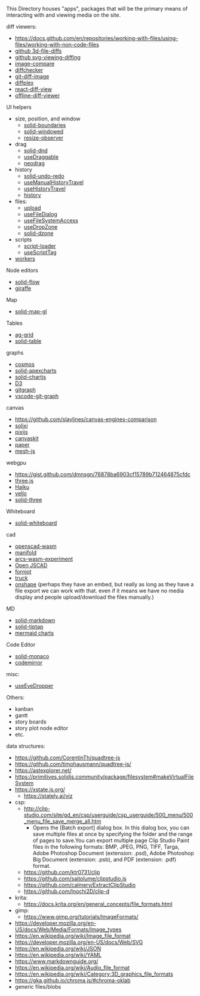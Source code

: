 This Directory houses "apps", packages that will be the primary means of interacting with and viewing media on the site.

diff viewers:
- https://docs.github.com/en/repositories/working-with-files/using-files/working-with-non-code-files
- [github 3d-file-diffs](https://github.blog/2013-09-17-3d-file-diffs/)
- [github svg-viewing-diffing](https://github.blog/2014-10-06-svg-viewing-diffing/)
- [image-compare](https://www.diffchecker.com/image-compare/)
- [diffchecker](https://www.diffchecker.com/)
- [git-diff-image](https://github.com/ewanmellor/git-diff-image)
- [diffplex](https://github.com/mmanela/diffplex)
- [react-diff-view](https://github.com/otakustay/react-diff-view)
- [offline-diff-viewer](https://github.com/technikhil314/offline-diff-viewer)


UI helpers
- size, position, and window
  - [solid-boundaries](https://github.com/everweij/solid-boundaries)
  - [solid-windowed](https://github.com/titoBouzout/solid-windowed)
  - [resize-observer](https://github.com/solidjs-community/solid-primitives/tree/main/packages/resize-observer#readme)
- drag
  - [solid-dnd](https://github.com/thisbeyond/solid-dnd)
  - [useDraggable](https://solidjs-use.github.io/solidjs-use/core/useDraggable)
  - [neodrag](https://www.neodrag.dev/docs/solid)
- history
  - [solid-undo-redo](https://github.com/elite174/solid-undo-redo)
  - [useManualHistoryTravel](https://solidjs-use.github.io/solidjs-use/core/useManualHistoryTravel)
  - [useHistoryTravel](https://solidjs-use.github.io/solidjs-use/core/useHistoryTravel)
  - [history](https://github.com/solidjs-community/solid-primitives/tree/main/packages/history#readme)
- files:
  - [upload](https://github.com/solidjs-community/solid-primitives/tree/main/packages/upload#readme)
  - [useFileDialog](https://solidjs-use.github.io/solidjs-use/core/useFileDialog)
  - [useFileSystemAccess](https://solidjs-use.github.io/solidjs-use/core/useFileSystemAccess)
  - [useDropZone](https://solidjs-use.github.io/solidjs-use/core/useDropZone)
  - [solid-dzone](https://github.com/Jcanotorr06/solid-dzone)
- scripts
  - [script-loader](https://github.com/solidjs-community/solid-primitives/tree/main/packages/script-loader#readme)
  - [useScriptTag](https://solidjs-use.github.io/solidjs-use/core/useScriptTag)
- [workers](https://github.com/solidjs-community/solid-primitives/tree/main/packages/workers#readme)

Node editors
- [solid-flow](https://github.com/miguelsalesvieira/solid-flow)
- [giraffe](https://github.com/bigmistqke/giraffe)

Map
- [solid-map-gl](https://github.com/GIShub4/solid-map-gl)

Tables
- [ag-grid](https://ag-grid.com/react-data-grid/solidjs/)
- [solid-table](https://tanstack.com/table/v8/docs/adapters/solid-table)

graphs
- [cosmos](https://github.com/cosmograph-org/cosmos)
- [solid-apexcharts](https://github.com/wobsoriano/solid-apexcharts)
- [solid-chartjs](https://github.com/s0ftik3/solid-chartjs)
- [D3](https://github.com/d3/d3)
- [gitgraph](https://github.com/nicoespeon/gitgraph.js)
- [vscode-git-graph](https://github.com/mhutchie/vscode-git-graph)

canvas
- https://github.com/slaylines/canvas-engines-comparison
- [solixi](https://github.com/sanspointes/solixi)
- [pixijs](https://pixijs.com/)
- [canvaskit](https://skia.org/docs/user/modules/canvaskit/)
- [paper](https://github.com/paperjs/paper.js)
- [mesh-js](https://github.com/mesh-js/mesh.js)

webgpu
- https://gist.github.com/dmnsgn/76878ba6903cf15789b712464875cfdc
- [three.js](https://github.com/mrdoob/three.js)
- [Haiku](https://github.com/jay19240/Haiku)
- [vello](https://github.com/linebender/vello)
- [solid-three](https://github.com/solidjs-community/solid-three)

Whiteboard
- [solid-whiteboard](https://github.com/wobsoriano/solid-whiteboard)

cad
- [openscad-wasm](https://github.com/openscad/openscad-wasm)
- [manifold](https://github.com/elalish/manifold)
- [arcs-wasm-experiment](https://github.com/samsamai/arcs-wasm-experiment)
- [Open JSCAD](https://github.com/jscad/OpenJSCAD.org)
- [fornjot](https://github.com/hannobraun/fornjot/issues/815)
- [truck](https://github.com/ricosjp/truck/issues/38)
- [onshape](https://www.onshape.com/en/) (perhaps they have an embed, but really as long as they have a file export we can work with that. even if it means we have no media display and people upload/download the files manually.)


MD
- [solid-markdown](https://github.com/andi23rosca/solid-markdown)
- [solid-tiptap](https://github.com/LXSMNSYC/solid-tiptap)
- [mermaid charts](https://github.com/mermaid-js/mermaid)

Code Editor
- [solid-monaco](https://github.com/alxnddr/solid-monaco)
- [codemirror](https://github.com/codemirror/dev/)

misc:
- [useEyeDropper](https://solidjs-use.github.io/solidjs-use/core/useEyeDropper)

Others:
- kanban
- gantt
- story boards
- story plot node editor
- etc.

data structures:
- https://github.com/CorentinTh/quadtree-js
- https://github.com/timohausmann/quadtree-js/
- https://astexplorer.net/
- https://primitives.solidjs.community/package/filesystem#makeVirtualFileSystem
- https://xstate.js.org/
  - https://stately.ai/viz
- csp:
  - http://clip-studio.com/site/gd_en/csp/userguide/csp_userguide/500_menu/500_menu_file_save_merge_all.htm
    - Opens the [Batch export] dialog box. In this dialog box, you can save multiple files at once by specifying the folder and the range of pages to save.You can export multiple page Clip Studio Paint files in the following formats: BMP, JPEG, PNG, TIFF, Targa, Adobe Photoshop Document (extension: .psd), Adobe Photoshop Big Document (extension: .psb), and PDF (extension: .pdf) format.
  - https://github.com/ktr0731/clip
  - https://github.com/saitolume/clipstudio.js
  - https://github.com/calmery/ExtractClipStudio
  - https://github.com/Inochi2D/clip-d
- krita:
  - https://docs.krita.org/en/general_concepts/file_formats.html
- gimp:
  - https://www.gimp.org/tutorials/ImageFormats/
- https://developer.mozilla.org/en-US/docs/Web/Media/Formats/Image_types
- https://en.wikipedia.org/wiki/Image_file_format
- https://developer.mozilla.org/en-US/docs/Web/SVG
- https://en.wikipedia.org/wiki/JSON
- https://en.wikipedia.org/wiki/YAML
- https://www.markdownguide.org/
- https://en.wikipedia.org/wiki/Audio_file_format
- https://en.wikipedia.org/wiki/Category:3D_graphics_file_formats
- https://gka.github.io/chroma.js/#chroma-oklab
- generic files/blobs

